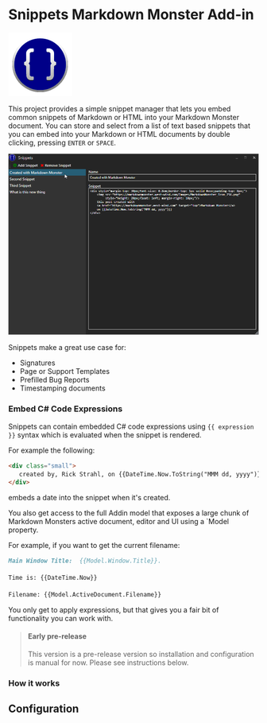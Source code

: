 ﻿# Snippets Markdown Monster Add-in

<img src="SnippetsAddin.png" Height="128" />

This project provides a simple snippet manager that lets you embed common snippets of Markdown or HTML into your Markdown Monster document. You can store and select from a list of text based snippets that you can embed into your Markdown or HTML documents by double clicking, pressing `ENTER` or `SPACE`.

![](ScreenShot.png)

Snippets make a great use case for:

* Signatures
* Page or Support Templates
* Prefilled Bug Reports
* Timestamping documents

### Embed C# Code Expressions
Snippets can contain embedded C# code expressions using `{{ expression }}` syntax which is evaluated when the snippet is rendered.

For example the following:

```markdown
<div class="small">
   created by, Rick Strahl, on {{DateTime.Now.ToString("MMM dd, yyyy")}}
</div>   
```

embeds a date into the snippet when it's created.

You also get access to the full Addin model that exposes a large chunk of Markdown Monsters active document, editor and UI using a `Model property. 

For example, if you want to get the current filename:

```Markdown
Main Window Title:  {{Model.Window.Title}}. 

Time is: {{DateTime.Now}}

Filename: {{Model.ActiveDocument.Filename}}
```

You only get to apply expressions, but that gives you a fair bit of functionality you can work with.

> #### Early pre-release
> This version is a pre-release version so installation and configuration is manual for now. Please see instructions below.

### How it works

## Configuration


